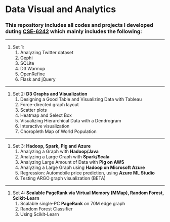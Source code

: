 # Data Visual and Analytics
### This repository includes all codes and projects I developed duting [CSE-6242](http://poloclub.gatech.edu/cse6242/2018spring/) which mainly includes the following:

----------

1. Set 1:
	1. Analyzing Twitter dataset
	1. Gephi
	1. SQLite
	1. D3 Warmup
	1. OpenRefine
	1. Flask and jQuery

----

1. Set 2: **D3 Graphs and Visualization**
	1. Designing a Good Table and Visualizing Data with Tableau
	1. Force-directed graph layout
	1. Scatter plots
	1. Heatmap and Select Box
	1. Visualizing Hierarchical Data with a Dendrogram
	1. Interactive visualization
	1. Choropleth Map of World Population

----

1. Set 3: **Hadoop, Spark, Pig and Azure**
	1. Analyzing a Graph with **Hadoop/Java**
	1. Analyzing a Large Graph with **Spark/Scala**
	1. Analyzing Large Amount of Data with **Pig on AWS**
	1. Analyzing a Large Graph using **Hadoop on Microsoft Azure**
	1. Regression: Automobile price prediction, using **Azure ML Studio**
	1. Testing ARGO graph visualization (BETA)

----

1. Set 4: **Scalable PageRank via Virtual Memory (MMap), Random Forest, Scikit-Learn**
	1. Scalable single-PC **PageRank** on 70M edge graph
	1. Random Forest Classifier
	1. Using Scikit-Learn